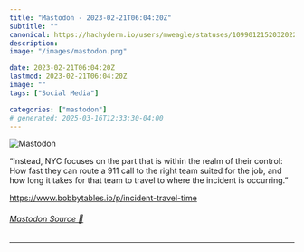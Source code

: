 ```yaml
---
title: "Mastodon - 2023-02-21T06:04:20Z"
subtitle: ""
canonical: https://hachyderm.io/users/mweagle/statuses/109901215203202279
description:
image: "/images/mastodon.png"

date: 2023-02-21T06:04:20Z
lastmod: 2023-02-21T06:04:20Z
image: ""
tags: ["Social Media"]

categories: ["mastodon"]
# generated: 2025-03-16T12:33:30-04:00
---
```

![Mastodon](/images/mastodon.png)

<p>“Instead, NYC focuses on the part that is within the realm of their control: How fast they can route a 911 call to the right team suited for the job, and how long it takes for that team to travel to where the incident is occurring.”</p><p><a href="https://www.bobbytables.io/p/incident-travel-time" target="_blank" rel="nofollow noopener noreferrer" translate="no"><span class="invisible">https://www.</span><span class="ellipsis">bobbytables.io/p/incident-trav</span><span class="invisible">el-time</span></a></p>


###### [Mastodon Source 🐘](https://hachyderm.io/@mweagle/109901215203202279)

___
